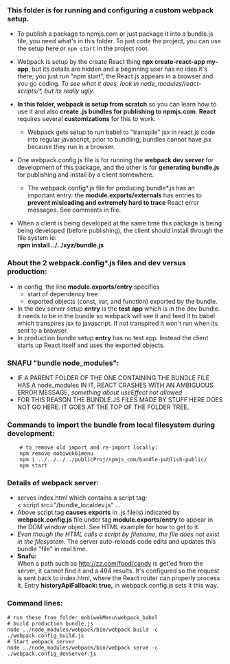 



### This folder is for running and configuring a custom webpack setup.
- To publish a package to npmjs.com or just package it into a bundle.js file, you need what's in this folder.  To just code the project, you can use the setup here or ```npm start``` in the project root.  
- Webpack is setup by the create React thing **npx create-react-app my-app**, but its details are hidden and a beginning user has no idea it's there; you just run "npm start", the React.js appears in a browser and you go coding.  *To see what it does, look in node_modules/react-scripts/\*, but its really ugly*.
- **In this folder, webpack is setup from scratch** so you can learn how to use it and also **create .js bundles for publishing to npmjs.com**. **React** requires several **customizations** for this to work:
  - Webpack gets setup to run babel to "transpile" jsx in react.js code into regular javascript, prior to bundling; bundles cannot have jsx because they run in a browser.  
  
- One webpack.config.js file is for running the **webpack dev server** for development of this package, and the other is for **generating bundle.js** for publishing and install by a client somewhere.  
  - The webpack.config\*.js file for producing bundle\*.js has an important entry: the **module.exports/externals** has entries to **prevent misleading and extremely hard to trace** React error messages. See comments in file.  
- When a client is being developed at the same time this package is being being developed (before publishing), the client should install through the file system ie:  
 **npm install ../../xyz/bundle.js**
 ### About the 2 webpack.config*.js files and dev versus production:  
- in config, the line **module.exports/entry** specifies  
  - start of dependency tree  
  - exported objects (const, var, and function) exported by the bundle. 
- In the dev server setup **entry** is the **test app** which is in the dev bundle. it needs to be in the bundle so webpack will see it and feed it to babel which transpires jsx to javascript. If not transpired it won't run when its sent to a browser.
- In production bundle setup **entry** has no test app. Instead the client starts up React itself and uses the exported objects.

### SNAFU "bundle node_modules": 
- IF A PARENT FOLDER OF THE ONE CONTAINING THE BUNDLE FILE HAS A node_modules IN IT, REACT CRASHES WITH AN  AMBIGUOUS ERROR MESSAGE, *something about useEffect not allowed*
- FOR THIS REASON THE BUNDLE.JS FILES MADE BY STUFF HERE DOES NOT GO HERE. IT GOES AT THE TOP OF THE FOLDER TREE.   
###  Commands to import the bundle from local filesystem during development:
  ```
      # to remove old import and re-import locally:
      npm remove mobiwek61menu
      npm i ../../../../publicProj/npmjs_com/bundle-publish-public/
      npm start
  ```
### Details of webpack server:
- serves index.html which contains a script tag:  
  &lt; script src="/bundle_localdev.js" ...
- Above script tag **causes exports** in .js file(s) indicated by **webpack.config.js** file under tag **module.exports/entry** to appear in the DOM window object. See HTML example for how to get to it.  
- *Even though the HTML calls a script by filename, the file does not exist in the filesystem.* The server auto-reloads code edits and updates this bundle "file" in real time. 
- **Snafu:**  
When a path such as http://zz.com/food/candy is get'ed from the server, it cannot find it and a 404 results. It's configured so the request is sent back to index.html, where the React router can properly process it. Entry **historyApiFallback: true,** in webpack.config.js sets it this way.

### Command lines:
    # run these from folder mobiwekMenu\webpack_babel
    # build production bundle.js
    node ../node_modules/webpack/bin/webpack build -c ./webpack.config_build.js
    # Start webpack server 
    node ../node_modules/webpack/bin/webpack serve -c ./webpack.config_devServer.js


